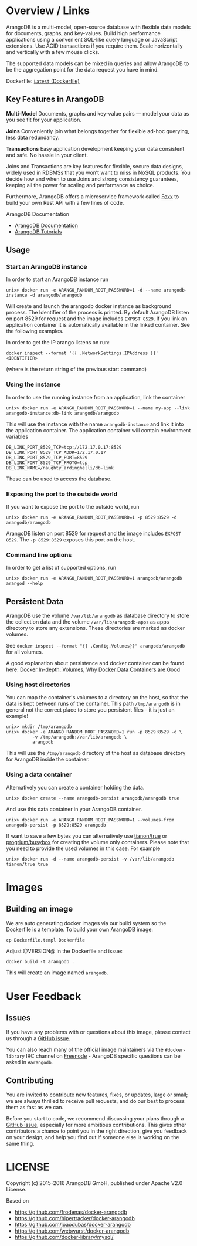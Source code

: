 # Overview / Links
ArangoDB is a multi-model, open-source database with flexible data models for documents, graphs, and key-values. Build high performance applications using a convenient SQL-like query language or JavaScript extensions. Use ACID transactions if you require them. Scale horizontally and vertically with a few mouse clicks.

The supported data models can be mixed in queries and allow ArangoDB to be the aggregation point for the data request you have in mind.

Dockerfile: [`Latest` (Dockerfile)](https://github.com/arangodb/arangodb-docker/blob/master/Dockerfile.templ)

Key Features in ArangoDB
------------------------

**Multi-Model**
Documents, graphs and key-value pairs — model your data as you see fit for your application.

**Joins**
Conveniently join what belongs together for flexible ad-hoc querying, less data redundancy.

**Transactions**
Easy application development keeping your data consistent and safe. No hassle in your client.

Joins and Transactions are key features for flexible, secure data designs, widely used in RDBMSs that you won’t want to miss in NoSQL products. You decide how and when to use Joins and strong consistency guarantees, keeping all the power for scaling and performance as choice. 

Furthermore, ArangoDB offers a microservice framework called [Foxx](https://www.arangodb.com/foxx) to build your own Rest API with a few lines of code.

ArangoDB Documentation
- [ArangoDB Documentation](https://www.arangodb.com/documentation)
- [ArangoDB Tutorials](https://www.arangodb.com/tutorials)

## Usage

### Start an ArangoDB instance

In order to start an ArangoDB instance run

    unix> docker run -e ARANGO_RANDOM_ROOT_PASSWORD=1 -d --name arangodb-instance -d arangodb/arangodb

Will create and launch the arangodb docker instance as background process.
The Identifier of the process is printed.
By default ArangoDB listen on port 8529 for request and the image includes
`EXPOST 8529`. If you link an application container it is automatically
available in the linked container. See the following examples.

In order to get the IP arango listens on run:

    docker inspect --format '{{ .NetworkSettings.IPAddress }}' <IDENTIFIER>

(where <IDENTIFIER> is the return string of the previous start command)

### Using the instance

In order to use the running instance from an application, link the container

    unix> docker run -e ARANGO_RANDOM_ROOT_PASSWORD=1 --name my-app --link arangodb-instance:db-link arangodb/arangodb

This will use the instance with the name `arangodb-instance` and link it into
the application container. The application container will contain environment
variables

    DB_LINK_PORT_8529_TCP=tcp://172.17.0.17:8529
    DB_LINK_PORT_8529_TCP_ADDR=172.17.0.17
    DB_LINK_PORT_8529_TCP_PORT=8529
    DB_LINK_PORT_8529_TCP_PROTO=tcp
    DB_LINK_NAME=/naughty_ardinghelli/db-link

These can be used to access the database.

### Exposing the port to the outside world

If you want to expose the port to the outside world, run

    unix> docker run -e ARANGO_RANDOM_ROOT_PASSWORD=1 -p 8529:8529 -d arangodb/arangodb

ArangoDB listen on port 8529 for request and the image includes `EXPOST
8529`. The `-p 8529:8529` exposes this port on the host.

### Command line options

In order to get a list of supported options, run

    unix> docker run -e ARANGO_RANDOM_ROOT_PASSWORD=1 arangodb/arangodb arangod --help

## Persistent Data

ArangoDB use the volume `/var/lib/arangodb` as database directory to store the collection
data and the volume `/var/lib/arangodb-apps` as apps directory to store any extensions. These
directories are marked as docker volumes.

See `docker inspect --format "{{ .Config.Volumes}}" arangodb/arangodb` for all volumes.

A good explanation about persistence and docker container can be found here:
[Docker In-depth: Volumes](http://container42.com/2014/11/03/docker-indepth-volumes/),
[Why Docker Data Containers are Good](https://medium.com/@ramangupta/why-docker-data-containers-are-good-589b3c6c749e)

### Using host directories

You can map the container's volumes to a directory on the host, so that the data
is kept between runs of the container. This path `/tmp/arangodb` is in general
not the correct place to store you persistent files - it is just an example!

    unix> mkdir /tmp/arangodb
    unix> docker -e ARANGO_RANDOM_ROOT_PASSWORD=1 run -p 8529:8529 -d \
              -v /tmp/arangodb:/var/lib/arangodb \
              arangodb

This will use the `/tmp/arangodb` directory of the host as database directory
for ArangoDB inside the container.

### Using a data container

Alternatively you can create a container holding the data.

    unix> docker create --name arangodb-persist arangodb/arangodb true

And use this data container in your ArangoDB container.

    unix> docker run -e ARANGO_RANDOM_ROOT_PASSWORD=1 --volumes-from arangodb-persist -p 8529:8529 arangodb

If want to save a few bytes you can alternatively use
[tianon/true](https://registry.hub.docker.com/u/tianon/true/)
or
[progrium/busybox](https://registry.hub.docker.com/u/progrium/busybox/)
for creating the volume only containers.
Please note that you need to provide the used volumes in this case. For example

    unix> docker run -d --name arangodb-persist -v /var/lib/arangodb tianon/true true

# Images

## Building an image

We are auto generating docker images via our build system so the Dockerfile is a template. To build your own ArangoDB image:

```
cp Dockerfile.templ Dockerfile
```

Adjust @VERSION@ in the Dockerfile and issue:

```
docker build -t arangodb .
```

This will create an image named `arangodb`.

# User Feedback

## Issues

If you have any problems with or questions about this image, please contact us through a [GitHub issue](https://github.com/arangodb/arangodb-docker/issues).

You can also reach many of the official image maintainers via the `#docker-library` IRC channel on [Freenode](https://freenode.net) - ArangoDB specific questions can be asked in `#arangodb`. 

## Contributing

You are invited to contribute new features, fixes, or updates, large or small; we are always thrilled to receive pull requests, and do our best to process them as fast as we can.

Before you start to code, we recommend discussing your plans through a [GitHub issue](https://github.com/arangodb/arangodb-docker/issues), especially for more ambitious contributions. This gives other contributors a chance to point you in the right direction, give you feedback on your design, and help you find out if someone else is working on the same thing.

# LICENSE

Copyright (c) 2015-2016 ArangoDB GmbH, published under Apache V2.0 License.

Based on

- https://github.com/frodenas/docker-arangodb
- https://github.com/hipertracker/docker-arangodb
- https://github.com/joaodubas/docker-arangodb
- https://github.com/webwurst/docker-arangodb
- https://github.com/docker-library/mysql/
